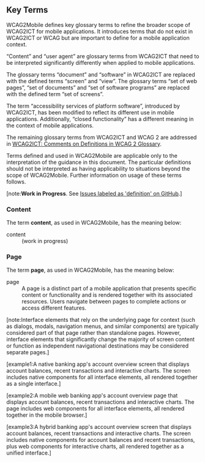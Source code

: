 ## Key Terms

WCAG2Mobile defines key glossary terms to refine the broader scope of WCAG2ICT for mobile applications. It introduces terms that do not exist in WCAG2ICT or WCAG but are important to define for a mobile application context.

“Content” and “user agent” are glossary terms from WCAG2ICT that need to be interpreted significantly differently when applied to mobile applications.

The glossary terms “document” and “software” in WCAG2ICT are replaced with the defined terms “screen” and “view”. The glossary terms “set of web pages”, “set of documents” and “set of software programs” are replaced with the defined term “set of screens”.

The term “accessibility services of platform software”, introduced by WCAG2ICT, has been modified to reflect its different use in mobile applications. Additionally, “closed functionality” has a different meaning in the context of mobile applications.

The remaining glossary terms from WCAG2ICT and WCAG 2 are addressed in [WCAG2ICT: Comments on Definitions in WCAG 2 Glossary](https://www.w3.org/TR/wcag2ict-22/#comments-on-definitions-in-wcag-2-glossary).

Terms defined and used in WCAG2Mobile are applicable only to the interpretation of the guidance in this document. The particular definitions should not be interpreted as having applicability to situations beyond the scope of WCAG2Mobile. Further information on usage of these terms follows.

[note:**Work in Progress**. See [Issues labeled as 'definition' on GitHub](https://github.com/w3c/matf/issues?q=is%3Aissue%20state%3Aopen%20label%3Adefinition).]

### Content

The term **content**, as used in WCAG2Mobile, has the meaning below:

<dl>
<dt>content</dt>
<dd>
(work in progress)
</div>
</dd>
</dl>

### Page

The term **page**, as used in WCAG2Mobile, has the meaning below:

<dl>
<dt>page</dt>
<dd>
A page is a distinct part of a mobile application that presents specific content or functionality and is rendered together with its associated resources. Users navigate between pages to complete actions or access different features.
</dd>
</dl>

[note:Interface elements that rely on the underlying page for context (such as dialogs, modals, navigation menus, and similar components) are typically considered part of that page rather than standalone pages. However, interface elements that significantly change the majority of screen content or function as independent navigational destinations may be considered separate pages.]

[example1:A native banking app's account overview screen that displays account balances, recent transactions and interactive charts. The screen includes native components for all interface elements, all rendered together as a single interface.]

[example2:A mobile web banking app's account overview page that displays account balances, recent transactions and interactive charts. The page includes web components for all interface elements, all rendered together in the mobile browser.]

[example3:A hybrid banking app's account overview screen that displays account balances, recent transactions and interactive charts. The screen includes native components for account balances and recent transactions, plus web components for interactive charts, all rendered together as a unified interface.]
